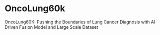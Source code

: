 # OncoLung60k
OncoLung60K: Pushing the Boundaries of Lung Cancer Diagnosis with AI Driven Fusion Model and Large Scale Dataset
